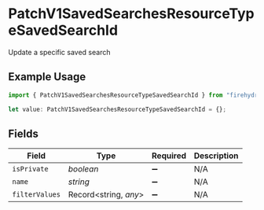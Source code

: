# PatchV1SavedSearchesResourceTypeSavedSearchId

Update a specific saved search

## Example Usage

```typescript
import { PatchV1SavedSearchesResourceTypeSavedSearchId } from "firehydrant-typescript-sdk/models/components";

let value: PatchV1SavedSearchesResourceTypeSavedSearchId = {};
```

## Fields

| Field                 | Type                  | Required              | Description           |
| --------------------- | --------------------- | --------------------- | --------------------- |
| `isPrivate`           | *boolean*             | :heavy_minus_sign:    | N/A                   |
| `name`                | *string*              | :heavy_minus_sign:    | N/A                   |
| `filterValues`        | Record<string, *any*> | :heavy_minus_sign:    | N/A                   |
